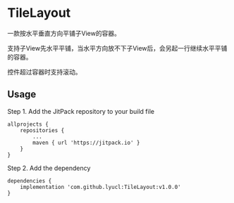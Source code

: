 # TileLayout

一款按水平垂直方向平铺子View的容器。

支持子View先水平平铺，当水平方向放不下子View后，会另起一行继续水平平铺的容器。

控件超过容器时支持滚动。

## Usage

Step 1. Add the JitPack repository to your build file

```
allprojects {
	repositories {
		...
		maven { url 'https://jitpack.io' }
	}
}
```

Step 2. Add the dependency

```
dependencies {
	implementation 'com.github.lyucl:TileLayout:v1.0.0'
}
```
